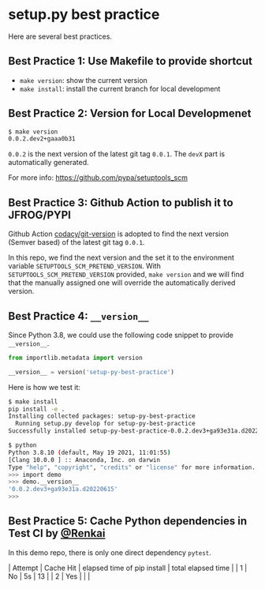 # setup.py best practice
Here are several best practices.

## Best Practice 1: Use Makefile to provide shortcut
+ `make version`: show the current version
+ `make install`: install the current branch for local development

## Best Practice 2: Version for Local Developmenet
``` bash
$ make version
0.0.2.dev2+gaaa0b31
```
`0.0.2` is the next version of the latest git tag `0.0.1`. The `devX` part is automatically generated.

For more info: https://github.com/pypa/setuptools_scm

## Best Practice 3: Github Action to publish it to JFROG/PYPI
Github Action [codacy/git-version](https://github.com/codacy/git-version) is adopted to find the next version (Semver based) of the latest git tag `0.0.1`.

In this repo, we find the next version and the set it to the environment variable `SETUPTOOLS_SCM_PRETEND_VERSION`. With `SETUPTOOLS_SCM_PRETEND_VERSION` provided, `make version` and we will find that the manually assigned one will override the automatically derived version.

## Best Practice 4: `__version__`
Since Python 3.8, we could use the following code snippet to provide `__version__`.

``` python
from importlib.metadata import version

__version__ = version('setup-py-best-practice')
```

Here is how we test it:
``` bash
$ make install
pip install -e .
Installing collected packages: setup-py-best-practice
  Running setup.py develop for setup-py-best-practice
Successfully installed setup-py-best-practice-0.0.2.dev3+ga93e31a.d20220615
```
``` bash
$ python
Python 3.8.10 (default, May 19 2021, 11:01:55)
[Clang 10.0.0 ] :: Anaconda, Inc. on darwin
Type "help", "copyright", "credits" or "license" for more information.
>>> import demo
>>> demo.__version__
'0.0.2.dev3+ga93e31a.d20220615'
>>>
```

## Best Practice 5: Cache Python dependencies in Test CI by [@Renkai](https://github.com/Renkai)
In this demo repo, there is only one direct dependency `pytest`.

| Attempt | Cache Hit | elapsed time of pip install | total elapsed time |
| 1       | No        | 5s                          | 13                 |
| 2       | Yes       |                             |                    |
